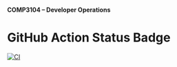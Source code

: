 #### COMP3104 – Developer Operations 


# GitHub Action Status Badge
[![CI](https://github.com/Ibrahimdur1989/comp3104/actions/workflows/ci.yml/badge.svg)](https://github.com/Ibrahimdur1989/comp3104/actions/workflows/ci.yml)